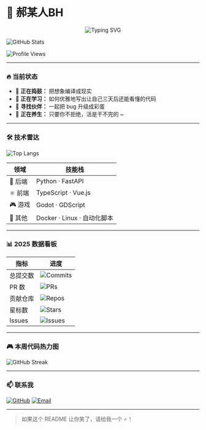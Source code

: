 # 🧬 郝某人BH
<div align="center">
  
![Typing SVG](https://readme-typing-svg.herokuapp.com?font=Fira+Code&size=21&pause=5000&color=00add8&vCenter=true&width=1000&lines=Earth%20is%20the%20cradle%20of%20humanity%2C%20but%20mankind%20cannot%20stay%20in%20the%20cradle%20forever.+%E2%80%94+Konstantin+Tsiolkovsky;Destruction%20as%20a%20gift%2C%20the%20supreme%20affirmation.+%E2%80%94+%22Dark+Forest%22+OST;Our%20destiny%20is%20the%20stars%20and%20the%20endless%20sea.+%E2%80%94+%22Stellaris%22;Tilling%20the%20star-seas%2C%20reaching%20for%20the%20vault%20of%20heaven.+%E2%80%94+CNSA+2025)
</div>


![GitHub Stats](https://github-readme-stats.vercel.app/api?username=hmr-BH&show_icons=true&theme=dark&count_private=true&hide_border=true)

![Profile Views](https://komarev.com/ghpvc/?username=hmr-BH&label=Profile%20Views&color=0e75b6&style=flat)

---

### 🔥 当前状态
- 🔭 **正在捣鼓：** 把想象编译成现实  
- 🌱 **正在学习：** 如何优雅地写出让自己三天后还能看懂的代码  
- 👯 **寻找伙伴：** 一起把 bug 升级成彩蛋  
- 🧘 **正在养生：** 只要你不拒绝，活是干不完的 ~

---

### 🛠️ 技术雷达
![Top Langs](https://github-readme-stats.vercel.app/api/top-langs/?username=hmr-BH&theme=dark&layout=compact&hide_border=true&langs_count=6&card_width=450)

| 领域 | 技能栈 |
|------|--------|
| 🐍 后端 | Python · FastAPI |
| ⚛️ 前端 | TypeScript · Vue.js |
| 🎮 游戏 | Godot · GDScript |
| 🧪 其他 | Docker · Linux · 自动化脚本 |

---

### 📊 2025 数据看板

| 指标 | 进度 |
|------|------|
| 总提交数 | ![Commits](https://badgen.net/badge/Commits/84/00add8?icon=github) 
| PR 数 | ![PRs](https://badgen.net/badge/PRs/10/orange?icon=git) 
| 贡献仓库 | ![Repos](https://badgen.net/badge/Contributed/7/green?icon=github)
| 星标数 | ![Stars](https://badgen.net/badge/Stars/1/yellow?icon=star)
| Issues | ![Issues](https://badgen.net/badge/Issues/2/red?icon=issue)

---

### 🎮 本周代码热力图
![GitHub Streak](https://github-readme-streak-stats.herokuapp.com?user=hmr-BH&theme=dark&hide_border=true)

---


### 📫 联系我
[![GitHub](https://img.shields.io/badge/GitHub-Follow-181717?style=flat-square&logo=github)](https://github.com/hmr-BH)
[![Email](https://img.shields.io/badge/Email-1218271192@qq.com-D14836?style=flat-square&logo=gmail)](mailto:1218271192@qq.com)

---

> 如果这个 README 让你笑了，请给我一个 ⭐️！  

